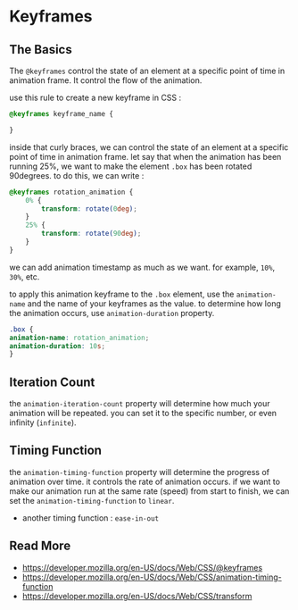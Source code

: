 # Keyframes

## The Basics
The `@keyframes` control the state of an element at a specific point of time in animation frame. It control the flow of the animation. 

use this rule to create a new keyframe in CSS :

```css
@keyframes keyframe_name {

}
```

inside that curly braces, we can control the state of an element at a specific point of time in animation frame. let say that when the animation has been running 25%, we want to make the element `.box` has been rotated 90degrees. to do this, we can write :

```css
@keyframes rotation_animation {
	0% {
		transform: rotate(0deg);
	}
	25% {
		transform: rotate(90deg);
	}
}
```

we can add animation timestamp as much as we want. for example, `10%`, `30%`, etc.

to apply this animation keyframe to the `.box` element, use the `animation-name` and the name of your keyframes as the value. to determine how long the animation occurs, use `animation-duration` property.

```css
.box {
animation-name: rotation_animation;
animation-duration: 10s; 
}
```
## Iteration Count
the `animation-iteration-count` property will determine how much your animation will be repeated. you can set it to the specific number, or even infinity (`infinite`).
## Timing Function
the `animation-timing-function` property will determine the progress of animation over time. it controls the rate of animation occurs. if we want to make our animation run at the same rate (speed) from start to finish, we can set the `animation-timing-function` to `linear`.
- another timing function : `ease-in-out`


## Read More
- https://developer.mozilla.org/en-US/docs/Web/CSS/@keyframes
- https://developer.mozilla.org/en-US/docs/Web/CSS/animation-timing-function
- https://developer.mozilla.org/en-US/docs/Web/CSS/transform
